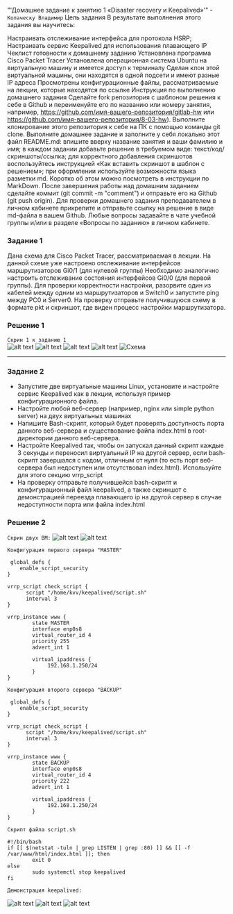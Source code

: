 "'Домашнее задание к занятию 1 «Disaster recovery и Keepalived»'" - `Копаческу Владимир`
Цель задания
В результате выполнения этого задания вы научитесь:

Настраивать отслеживание интерфейса для протокола HSRP;
Настраивать сервис Keepalived для использования плавающего IP
Чеклист готовности к домашнему заданию
Установлена программа Cisco Packet Tracer
Установлена операционная система Ubuntu на виртуальную машину и имеется доступ к терминалу
Сделан клон этой виртуальной машины, они находятся в одной подсети и имеют разные IP адреса
Просмотрены конфигурационные файлы, рассматриваемые на лекции, которые находятся по ссылке
Инструкция по выполнению домашнего задания
Сделайте fork репозитория c шаблоном решения к себе в Github и переименуйте его по названию или номеру занятия, например, https://github.com/имя-вашего-репозитория/gitlab-hw или https://github.com/имя-вашего-репозитория/8-03-hw).
Выполните клонирование этого репозитория к себе на ПК с помощью команды git clone.
Выполните домашнее задание и заполните у себя локально этот файл README.md:
впишите вверху название занятия и ваши фамилию и имя;
в каждом задании добавьте решение в требуемом виде: текст/код/скриншоты/ссылка;
для корректного добавления скриншотов воспользуйтесь инструкцией «Как вставить скриншот в шаблон с решением»;
при оформлении используйте возможности языка разметки md. Коротко об этом можно посмотреть в инструкции по MarkDown.
После завершения работы над домашним заданием сделайте коммит (git commit -m "comment") и отправьте его на Github (git push origin).
Для проверки домашнего задания преподавателем в личном кабинете прикрепите и отправьте ссылку на решение в виде md-файла в вашем Github.
Любые вопросы задавайте в чате учебной группы и/или в разделе «Вопросы по заданию» в личном кабинете.

### Задание 1
Дана схема для Cisco Packet Tracer, рассматриваемая в лекции.
На данной схеме уже настроено отслеживание интерфейсов маршрутизаторов Gi0/1 (для нулевой группы)
Необходимо аналогично настроить отслеживание состояния интерфейсов Gi0/0 (для первой группы).
Для проверки корректности настройки, разорвите один из кабелей между одним из маршрутизаторов и Switch0 и запустите ping между PC0 и Server0.
На проверку отправьте получившуюся схему в формате pkt и скриншот, где виден процесс настройки маршрутизатора.

### Решение 1

`Скрин 1 к заданию 1`                                    
![alt text](https://github.com/Replica63/Keepalived/blob/main/img/1.png)
![alt text](https://github.com/Replica63/Keepalived/blob/main/img/2.png)
![alt text](https://github.com/Replica63/Keepalived/blob/main/img/3.png)
![alt text](https://github.com/Replica63/Keepalived/blob/main/img/4.png)
![Схема](https://github.com/Replica63/Keepalived/blob/main/img/hsrp_advanced-kopacheskuvv.pkt)

---

### Задание 2
- Запустите две виртуальные машины Linux, установите и настройте сервис Keepalived как в лекции, используя пример конфигурационного файла.
- Настройте любой веб-сервер (например, nginx или simple python server) на двух виртуальных машинах
- Напишите Bash-скрипт, который будет проверять доступность порта данного веб-сервера и существование файла index.html в root-директории данного веб-сервера.
- Настройте Keepalived так, чтобы он запускал данный скрипт каждые 3 секунды и переносил виртуальный IP на другой сервер, если bash-скрипт завершался с кодом, отличным от нуля (то есть порт веб-сервера был недоступен или отсутствовал index.html). Используйте для этого секцию vrrp_script
- На проверку отправьте получившейся bash-скрипт и конфигурационный файл keepalived, а также скриншот с демонстрацией переезда плавающего ip на другой сервер в случае недоступности порта или файла index.html

### Решение 2

`Скрин двух ВМ:`
![alt text](https://github.com/Replica63/Keepalived/blob/main/img/2.1.png)
![alt text](https://github.com/Replica63/Keepalived/blob/main/img/2.2.png)

`Конфигурация первого сервера "MASTER"`

```
 global_defs {
    enable_script_security
}

vrrp_script check_script {
      script "/home/kvv/keepalived/script.sh"
      interval 3
}

vrrp_instance www {
        state MASTER
        interface enp0s8
        virtual_router_id 4
        priority 255
        advert_int 1

        virtual_ipaddress {
             192.168.1.250/24
        }
}

```
`Конфигурация второго сервера "BACKUP"`

```
 global_defs {
    enable_script_security
}

vrrp_script check_script {
      script "/home/kvv/keepalived/script.sh"
      interval 3
}

vrrp_instance www {
        state BACKUP
        interface enp0s8
        virtual_router_id 4
        priority 222
        advert_int 1

        virtual_ipaddress {
             192.168.1.250/24
        }
}

```

`Скрипт файла script.sh`

```
#!/bin/bash
if [[ $(netstat -tuln | grep LISTEN | grep :80) ]] && [[ -f /var/www/html/index.html ]]; then
        exit 0
else
        sudo systemctl stop keepalived
fi
```

`Демонстрация keepalived:`

![alt text](https://github.com/Replica63/Keepalived/blob/main/img/2.3.png)
![alt text](https://github.com/Replica63/Keepalived/blob/main/img/2.4.png)
![alt text](https://github.com/Replica63/Keepalived/blob/main/img/2.5.png)
